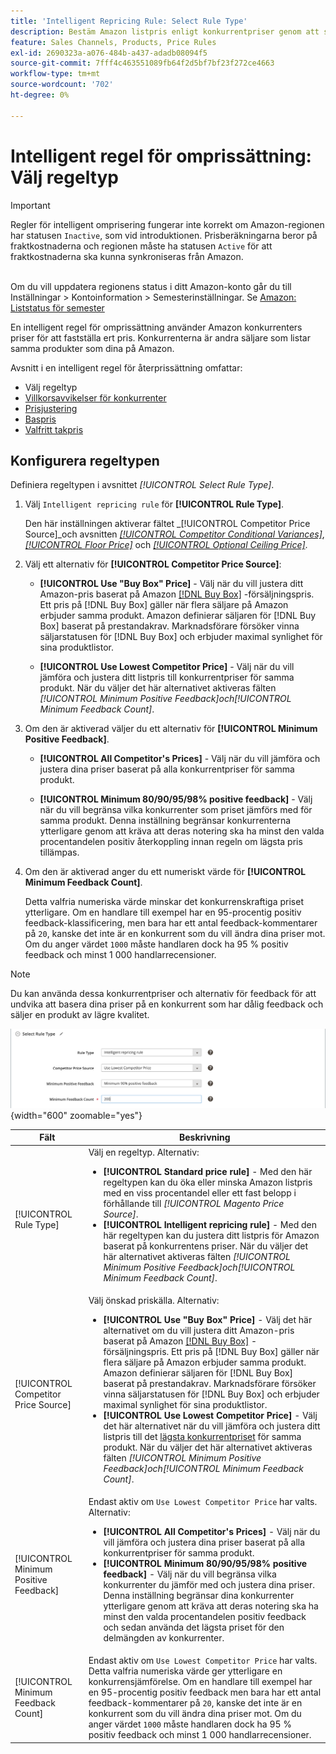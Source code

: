 ```yaml
---
title: 'Intelligent Repricing Rule: Select Rule Type'
description: Bestäm Amazon listpris enligt konkurrentpriser genom att skapa en intelligent regel för omprissättning.
feature: Sales Channels, Products, Price Rules
exl-id: 2690323a-a076-484b-a437-adadb08094f5
source-git-commit: 7fff4c463551089fb64f2d5bf7bf23f272ce4663
workflow-type: tm+mt
source-wordcount: '702'
ht-degree: 0%

---
```


# Intelligent regel för omprissättning: Välj regeltyp

>[!IMPORTANT]
>
>Regler för intelligent omprisering fungerar inte korrekt om Amazon-regionen har statusen `Inactive`, som vid introduktionen. Prisberäkningarna beror på fraktkostnaderna och regionen måste ha statusen `Active` för att fraktkostnaderna ska kunna synkroniseras från Amazon.<br><br>
>
>Om du vill uppdatera regionens status i ditt Amazon-konto går du till Inställningar > Kontoinformation > Semesterinställningar. Se [Amazon: Liststatus för semester](https://sellercentral.amazon.com/gp/help/help.html?itemID=200135620/&quot;target=&quot;_blank)

En intelligent regel för omprissättning använder Amazon konkurrenters priser för att fastställa ert pris. Konkurrenterna är andra säljare som listar samma produkter som dina på Amazon.

Avsnitt i en intelligent regel för återprissättning omfattar:

- Välj regeltyp
- [Villkorsavvikelser för konkurrenter](./competitor-conditional-variances.md)
- [Prisjustering](./price-adjustment.md)
- [Baspris](./floor-price.md)
- [Valfritt takpris](./optional-ceiling-price.md)

## Konfigurera regeltypen

Definiera regeltypen i avsnittet _[!UICONTROL Select Rule Type]_.

1. Välj `Intelligent repricing rule` för **[!UICONTROL Rule Type]**.

   Den här inställningen aktiverar fältet _[!UICONTROL Competitor Price Source]_och avsnitten [_[!UICONTROL Competitor Conditional Variances]_](./competitor-conditional-variances.md), [_[!UICONTROL Floor Price]_](./floor-price.md) och [_[!UICONTROL Optional Ceiling Price]_](./optional-ceiling-price.md).

1. Välj ett alternativ för **[!UICONTROL Competitor Price Source]**:

   - **[!UICONTROL Use "Buy Box" Price]** - Välj när du vill justera ditt Amazon-pris baserat på Amazon [[!DNL Buy Box]](./buy-box-competitor-pricing.md) -försäljningspris. Ett pris på [!DNL Buy Box] gäller när flera säljare på Amazon erbjuder samma produkt. Amazon definierar säljaren för [!DNL Buy Box] baserat på prestandakrav. Marknadsförare försöker vinna säljarstatusen för [!DNL Buy Box] och erbjuder maximal synlighet för sina produktlistor.

   - **[!UICONTROL Use Lowest Competitor Price]** - Välj när du vill jämföra och justera ditt listpris till konkurrentpriser för samma produkt. När du väljer det här alternativet aktiveras fälten _[!UICONTROL Minimum Positive Feedback]_och_[!UICONTROL Minimum Feedback Count]_.

1. Om den är aktiverad väljer du ett alternativ för **[!UICONTROL Minimum Positive Feedback]**.

   - **[!UICONTROL All Competitor's Prices]** - Välj när du vill jämföra och justera dina priser baserat på alla konkurrentpriser för samma produkt.

   - **[!UICONTROL Minimum 80/90/95/98% positive feedback]** - Välj när du vill begränsa vilka konkurrenter som priset jämförs med för samma produkt. Denna inställning begränsar konkurrenterna ytterligare genom att kräva att deras notering ska ha minst den valda procentandelen positiv återkoppling innan regeln om lägsta pris tillämpas.

1. Om den är aktiverad anger du ett numeriskt värde för **[!UICONTROL Minimum Feedback Count]**.

   Detta valfria numeriska värde minskar det konkurrenskraftiga priset ytterligare. Om en handlare till exempel har en 95-procentig positiv feedback-klassificering, men bara har ett antal feedback-kommentarer på `20`, kanske det inte är en konkurrent som du vill ändra dina priser mot. Om du anger värdet `1000` måste handlaren dock ha 95 % positiv feedback och minst 1 000 handlarrecensioner.

>[!NOTE]
>
>Du kan använda dessa konkurrentpriser och alternativ för feedback för att undvika att basera dina priser på en konkurrent som har dålig feedback och säljer en produkt av lägre kvalitet.

![Intelligent ompriseringsregel - välj regeltyp](assets/ob-intelligent-price-rule-type.png){width="600" zoomable="yes"}

| Fält | Beskrivning |
|----------------------------------------|-----------------------------------------------------------------------------------------------------------------------------------------------------------------------------------------------------------------------------------------------------------------------------------------------------------------------------------------------------------------------------------------------------------------------------------------------------------------------------------------------------------------------------------------------------------------------------------------------------------------------------------------------------------------------------------------------------------------------------------------------------------------------------------------------------------------------------------------------------------------------------------------|
| [!UICONTROL Rule Type] | Välj en regeltyp. Alternativ:<ul><li>**[!UICONTROL Standard price rule]** - Med den här regeltypen kan du öka eller minska Amazon listpris med en viss procentandel eller ett fast belopp i förhållande till _[!UICONTROL Magento Price Source]_. </li><li>**[!UICONTROL Intelligent repricing rule]** - Med den här regeltypen kan du justera ditt listpris för Amazon baserat på konkurrentens priser. När du väljer det här alternativet aktiveras fälten _[!UICONTROL Minimum Positive Feedback]_och_[!UICONTROL Minimum Feedback Count]_.</li></ul> |
| [!UICONTROL Competitor Price Source] | Välj önskad priskälla. Alternativ:<ul><li>**[!UICONTROL Use "Buy Box" Price]** - Välj det här alternativet om du vill justera ditt Amazon-pris baserat på Amazon [[!DNL Buy Box]](./buy-box-competitor-pricing.md) -försäljningspris. Ett pris på [!DNL Buy Box] gäller när flera säljare på Amazon erbjuder samma produkt. Amazon definierar säljaren för [!DNL Buy Box] baserat på prestandakrav. Marknadsförare försöker vinna säljarstatusen för [!DNL Buy Box] och erbjuder maximal synlighet för sina produktlistor.</li><li>**[!UICONTROL Use Lowest Competitor Price]** - Välj det här alternativet när du vill jämföra och justera ditt listpris till det [lägsta konkurrentpriset](./lowest-competitor-pricing.md) för samma produkt. När du väljer det här alternativet aktiveras fälten _[!UICONTROL Minimum Positive Feedback]_och_[!UICONTROL Minimum Feedback Count]_.</li></ul> |
| [!UICONTROL Minimum Positive Feedback] | Endast aktiv om `Use Lowest Competitor Price` har valts. Alternativ:<ul><li>**[!UICONTROL All Competitor's Prices]** - Välj när du vill jämföra och justera dina priser baserat på alla konkurrentpriser för samma produkt.</li><li>**[!UICONTROL Minimum 80/90/95/98% positive feedback]** - Välj när du vill begränsa vilka konkurrenter du jämför med och justera dina priser. Denna inställning begränsar dina konkurrenter ytterligare genom att kräva att deras notering ska ha minst den valda procentandelen positiv feedback och sedan använda det lägsta priset för den delmängden av konkurrenter.</li></ul> |
| [!UICONTROL Minimum Feedback Count] | Endast aktiv om `Use Lowest Competitor Price` har valts. Detta valfria numeriska värde ger ytterligare en konkurrensjämförelse. Om en handlare till exempel har en 95-procentig positiv feedback men bara har ett antal feedback-kommentarer på `20`, kanske det inte är en konkurrent som du vill ändra dina priser mot. Om du anger värdet `1000` måste handlaren dock ha 95 % positiv feedback och minst 1 000 handlarrecensioner. |
